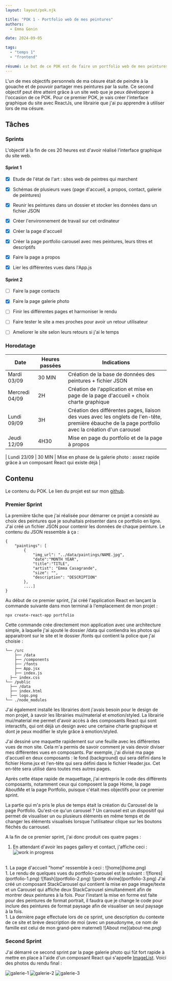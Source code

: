 ```yaml
---
layout: layout/pok.njk

title: "POK 1 - Portfolio web de mes peintures"
authors:
  - Emma Gonin

date: 2024-09-05

tags:
  - "temps 1"
  - "frontend"

résumé: Le but de ce POK est de faire un portfolio web de mes peintures réalisées pendant ma césure.
---
```


L'un de mes objectifs personnels de ma césure était de peindre à la gouache et de pouvoir partager mes peintures par la suite. Ce second objectif peut être atteint grâce à un site web que je peux développer à l'occasion de ce POK. Pour ce premier POK, je vais créer l'interface graphique du site avec ReactJs, une librairie que j'ai pu apprendre à utiliser lors de ma césure.

## Tâches

### Sprints

L'objectif à la fin de ces 20 heures est d'avoir réalisé l'interface graphique du site web.

#### Sprint 1

- [x] Etude de l'état de l'art : sites web de peintres qui marchent
- [x] Schémas de plusieurs vues (page d'accueil, a propos, contact, galerie de peintures)
- [x] Reunir les peintures dans un dossier et stocker les données dans un fichier JSON
- [x] Créer l'environnement de travail sur cet ordinateur

- [x] Créer la page d'accueil
- [x] Créer la page portfolio carousel avec mes peintures, leurs titres et descriptifs 
- [x] Faire la page a propos
- [x] Lier les différentes vues dans l'App.js


#### Sprint 2

- [ ] Faire la page contacts
- [x] Faire la page galerie photo
- [ ] Finir les différentes pages et harmoniser le rendu
- [ ] Faire tester le site a mes proches pour avoir un retour utilisateur
- [ ] Ameliorer le site selon leurs retours si j'ai le temps


### Horodatage

| Date | Heures passées | Indications |
| -------- | -------- |-------- |
| Mardi 03/09  | 30 MIN  | Création de la base de données des peintures + fichier JSON |
| Mercredi 04/09  | 2H  | Création de l'application et mise en page de la page d'accueil + choix charte graphique |
| Lundi 09/09  | 3H  | Création des différentes pages, liaison des vues avec les onglets de l'en-tête, première ébauche de la page portfolio avec la création d'un carousel |
| Jeudi 12/09  | 4H30  | Mise en page du portfolio et de la page à propos |

| Lundi 23/09 | 30 MIN | Mise en phase de la galerie photo : assez rapide grâce à un composant React qui existe déjà |

## Contenu

Le contenu du POK. Le lien du projet est sur mon [github](https://github.com/egonin/art-portfolio).

### Premier Sprint
La première tâche que j'ai réalisée pour démarrer ce projet a consisté au choix des peintures que je souhaitais présenter dans ce portfolio en ligne. J'ai créé un fichier JSON pour contenir les données de chaque peinture. Le contenu du JSON ressemble à ça :

```
{
    "paintings": [
        {
            "img_url": "../data/paintings/NAME.jpg",
            "date":"MONTH YEAR",
            "title":"TITLE",
            "artist": "Emma Casagrande",
            "size": "",
            "description": "DESCRIPTION"
        },
        ....]
}
```

Au début de ce premier sprint, j'ai créé l'application React en lançant la commande suivante dans mon terminal à l'emplacement de mon projet :
```
npx create-react-app portfolio
```
Cette commande crée directement mon application avec une architecture simple, à laquelle j'ai ajouté le dossier /data qui contiendra les photos qui apparaitront sur le site et le dossier /fonts qui contient la police que j'ai choisie :
```
└── /src
	├── /data
	├── /components
	├── /fonts
	├── App.jsx
	├── index.js
  ├── index.css
└── /public
  ├── /data
  ├── index.html
  ├── logo.png
└── ./node_modules
```

J'ai également installé les librairies dont j'avais besoin pour le design de mon projet, à savoir les librairies mui/material et emotion/styled. La librairie mui/material me permet d'avoir accès à des composants React qui sont interactifs, qui ont déjà un design avec une certaine charte graphique et dont je peux modifier le style grâce à emotion/styled. 

J'ai dessiné une maquette rapidement sur une feuille avec les différentes vues de mon site. Cela m'a permis de savoir comment je vais devoir diviser mes différentes vues en composants. Par exemple, j'ai divisé ma page d'accueil en deux composants : le fond (background) qui sera défini dans le fichier Home.jsx et l'en-tête qui sera défini dans le fichier Header.jsx. Cet en-tête sera utilisé dans toutes mes autres pages. 

Après cette étape rapide de maquettage, j'ai entrepris le code des différents composants, notamment ceux qui composent la page Home, la page AboutMe et la page Portfolio, puisque c'était mes objectifs pour ce premier sprint.

La partie qui m'a pris le plus de temps était la création du Carousel de la page Portfolio. Qu'est-ce qu'un carousel ? Un carousel est un dispositif qui permet de visualiser un ou plusieurs éléments en même temps et de changer les éléments visualisés lorsque l'utilisateur clique sur les boutons fléchés du carrousel. 

A la fin de ce premier sprint, j'ai donc produit ces quatre pages :

1. En attendant d'avoir les pages gallery et contact, j'affiche ceci :
![work in progress](wip.png)
<br>
1. La page d'accueil "home" ressemble à ceci :
![home](home.png)
<br>
1. Le rendu de quelques vues du portfolio-carousel est le suivant : 
![flores](portfolio-1.png)
![flash](portfolio-2.png)
![porte divine](portfolio-3.png)
J'ai créé un composant StackCarousel qui contient la mise en page image/texte et un Carousel qui affiche deux StackCarousel simultanément afin de montrer deux peintures à la fois. Pour l'instant la mise en forme est faite pour des peintures de format portrait, il faudra que je change le code pour inclure des peintures de format paysage afin de visualiser un seul paysage à la fois. 
<br>
1. La dernière page effectuée lors de ce sprint, une description du contexte de ce site et brève description de moi (avec un pseudonyme, ce nom de famille est celui de mon grand-père maternel)
![About me](about-me.png)

### Second Sprint

J'ai démarré ce second sprint par la page galerie photo qui fût fort rapide à mettre en place à l'aide d'un composant React qui s'appelle [ImageList](https://mui.com/material-ui/react-image-list/). Voici des photos du rendu final : 

![galerie-1](image.png)
![galerie-2](image-1.png)
![galerie-3](image-2.png)